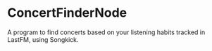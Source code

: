 # ConcertFinderNode
A program to find concerts based on your listening habits tracked in LastFM, using Songkick.
